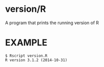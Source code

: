 # version/R

A program that prints the running version of R

# EXAMPLE

```
$ Rscript version.R
R version 3.1.2 (2014-10-31)
```
